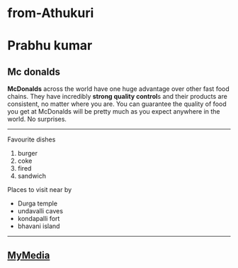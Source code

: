 # from-Athukuri
# Prabhu kumar

## Mc donalds

**McDonalds** across the world have one huge advantage over other fast food chains. They have incredibly **strong quality control**s and their products are consistent, no matter where you are. You can guarantee the quality of food you get at McDonalds will be pretty much as you expect anywhere in the world. No surprises.

-----------

Favourite dishes 
1. burger
2. coke
3. fired
4. sandwich

Places to visit near by
- Durga temple
- undavalli caves
- kondapalli fort 
- bhavani island

---
[MyMedia](https://github.com/Prabhu225/from-Athukuri/blob/main/MyMedia.md)
---
